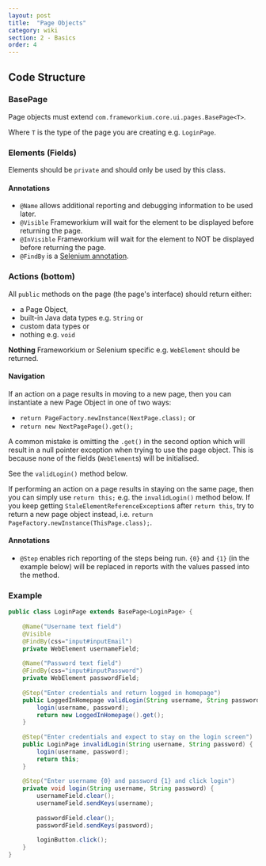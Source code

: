 ```yaml
---
layout: post
title:  "Page Objects"
category: wiki
section: 2 - Basics
order: 4
---
```


## Code Structure

### BasePage

Page objects must extend `com.frameworkium.core.ui.pages.BasePage<T>`.

Where `T` is the type of the page you are creating e.g. `LoginPage`.

### Elements (Fields)

Elements should be `private` and should only be used by this class.

#### Annotations

- `@Name` allows additional reporting and debugging information to be used later.
- `@Visible` Frameworkium will wait for the element to be displayed before returning the page.
- `@InVisible` Frameworkium will wait for the element to NOT be displayed before returning the page.
- `@FindBy` is a [Selenium annotation][find-by-docs].

### Actions (bottom)

All `public` methods on the page (the page's interface) should return either:

- a Page Object,
- built-in Java data types e.g. `String` or
- custom data types or
- nothing e.g. `void`

**Nothing** Frameworkium or Selenium specific e.g. `WebElement` should be returned.

#### Navigation

If an action on a page results in moving to a new page, then you can instantiate a new
Page Object in one of two ways:

- `return PageFactory.newInstance(NextPage.class);` or
- `return new NextPagePage().get();`

A common mistake is omitting the `.get()` in the second option which will result
in a null pointer exception when trying to use the page object.
This is because none of the fields (`WebElement`s) will be initialised.

See the `validLogin()` method below.

If performing an action on a page results in staying on the same page,
then you can simply use `return this;` e.g. the `invalidLogin()` method below.
If you keep getting `StaleElementReferenceException`s after `return this`, try
to return a new page object instead, i.e.
`return PageFactory.newInstance(ThisPage.class);`.

#### Annotations

- `@Step` enables rich reporting of the steps being run.
`{0}` and `{1}` (in the example below) will be replaced in reports with the values passed into the method.

### Example

```java
public class LoginPage extends BasePage<LoginPage> {
    
    @Name("Username text field")
    @Visible
    @FindBy(css="input#inputEmail")
    private WebElement usernameField;
    
    @Name("Password text field")
    @FindBy(css="input#inputPassword")
    private WebElement passwordField;
    
    @Step("Enter credentials and return logged in homepage")
    public LoggedInHomepage validLogin(String username, String password) {
        login(username, password);
        return new LoggedInHomepage().get();
    }
    
    @Step("Enter credentials and expect to stay on the login screen")
    public LoginPage invalidLogin(String username, String password) {
        login(username, password);
        return this;
    }
    
    @Step("Enter username {0} and password {1} and click login")
    private void login(String username, String password) {
        usernameField.clear();
        usernameField.sendKeys(username);
    
        passwordField.clear();
        passwordField.sendKeys(password);
    
        loginButton.click();
    }
}
```

[find-by-docs]: https://seleniumhq.github.io/selenium/docs/api/java/org/openqa/selenium/support/FindBy.html
